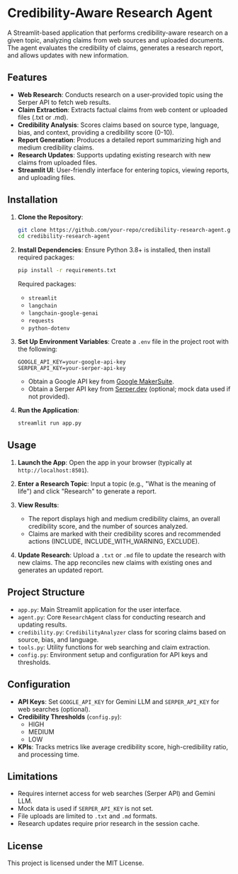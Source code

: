 # Credibility-Aware Research Agent

A Streamlit-based application that performs credibility-aware research on a given topic, analyzing claims from web sources and uploaded documents. The agent evaluates the credibility of claims, generates a research report, and allows updates with new information.

## Features
- **Web Research**: Conducts research on a user-provided topic using the Serper API to fetch web results.
- **Claim Extraction**: Extracts factual claims from web content or uploaded files (.txt or .md).
- **Credibility Analysis**: Scores claims based on source type, language, bias, and context, providing a credibility score (0-10).
- **Report Generation**: Produces a detailed report summarizing high and medium credibility claims.
- **Research Updates**: Supports updating existing research with new claims from uploaded files.
- **Streamlit UI**: User-friendly interface for entering topics, viewing reports, and uploading files.

## Installation

1. **Clone the Repository**:
   ```bash
   git clone https://github.com/your-repo/credibility-research-agent.git
   cd credibility-research-agent
   ```

2. **Install Dependencies**:
   Ensure Python 3.8+ is installed, then install required packages:
   ```bash
   pip install -r requirements.txt
   ```

   Required packages:
   - `streamlit`
   - `langchain`
   - `langchain-google-genai`
   - `requests`
   - `python-dotenv`

3. **Set Up Environment Variables**:
   Create a `.env` file in the project root with the following:
   ```
   GOOGLE_API_KEY=your-google-api-key
   SERPER_API_KEY=your-serper-api-key
   ```
   - Obtain a Google API key from [Google MakerSuite](https://makersuite.google.com/app/apikey).
   - Obtain a Serper API key from [Serper.dev](https://serper.dev/) (optional; mock data used if not provided).

4. **Run the Application**:
   ```bash
   streamlit run app.py
   ```

## Usage
1. **Launch the App**:
   Open the app in your browser (typically at `http://localhost:8501`).

2. **Enter a Research Topic**:
   Input a topic (e.g., "What is the meaning of life") and click "Research" to generate a report.

3. **View Results**:
   - The report displays high and medium credibility claims, an overall credibility score, and the number of sources analyzed.
   - Claims are marked with their credibility scores and recommended actions (INCLUDE, INCLUDE_WITH_WARNING, EXCLUDE).

4. **Update Research**:
   Upload a `.txt` or `.md` file to update the research with new claims. The app reconciles new claims with existing ones and generates an updated report.

## Project Structure
- `app.py`: Main Streamlit application for the user interface.
- `agent.py`: Core `ResearchAgent` class for conducting research and updating results.
- `credibility.py`: `CredibilityAnalyzer` class for scoring claims based on source, bias, and language.
- `tools.py`: Utility functions for web searching and claim extraction.
- `config.py`: Environment setup and configuration for API keys and thresholds.

## Configuration
- **API Keys**: Set `GOOGLE_API_KEY` for Gemini LLM and `SERPER_API_KEY` for web searches (optional).
- **Credibility Thresholds** (`config.py`):
  - HIGH
  - MEDIUM
  - LOW
- **KPIs**: Tracks metrics like average credibility score, high-credibility ratio, and processing time.

## Limitations
- Requires internet access for web searches (Serper API) and Gemini LLM.
- Mock data is used if `SERPER_API_KEY` is not set.
- File uploads are limited to `.txt` and `.md` formats.
- Research updates require prior research in the session cache.

## License
This project is licensed under the MIT License.